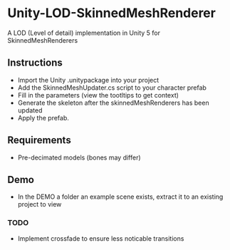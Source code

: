 # Unity-LOD-SkinnedMeshRenderer
A LOD (Level of detail) implementation in Unity 5 for SkinnedMeshRenderers

## Instructions
* Import the Unity .unitypackage into your project
* Add the SkinnedMeshUpdater.cs script to your character prefab
* Fill in the parameters (view the tootltips to get context)
* Generate the skeleton after the skinnedMeshRenderers has been updated
* Apply the prefab.

## Requirements
* Pre-decimated models (bones may differ)

## Demo
* In the DEMO a folder an example scene exists, extract it to an existing project to view

### TODO
* Implement crossfade to ensure less noticable transitions
